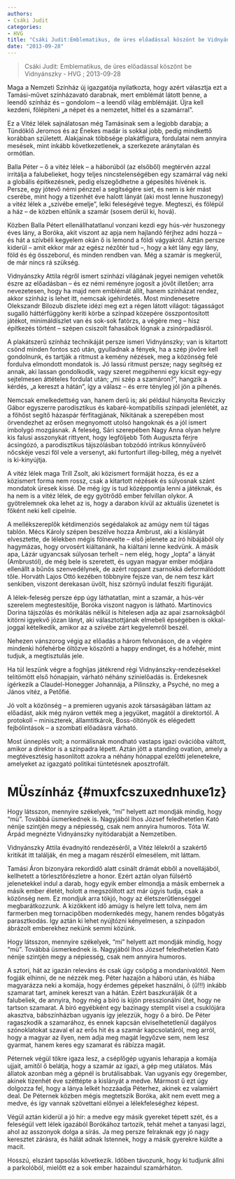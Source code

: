 ```yaml
---
authors: 
- Csáki Judit
categories: 
- HVG
title: "Csáki Judit:Emblematikus, de üres előadással köszönt be Vidnyánszky"
date: "2013-09-28"
---
```

> Csáki Judit: Emblematikus, de üres előadással köszönt be Vidnyánszky - HVG ; 2013-09-28

Maga a Nemzeti Színház új igazgatója nyilatkozta, hogy azért választja ezt a Tamási-művet színházavató darabnak, mert emblémát látott benne, a leendő színház és – gondolom – a leendő világ emblémáját. Újra kell kezdeni, fölépíteni „a népet és a nemzetet, hittel és a szamárral”.

Ez a Vitéz lélek sajnálatosan még Tamásinak sem a legjobb darabja; a Tündöklő Jeromos és az Énekes madár is sokkal jobb, pedig mindkettő korábban született. Alakjainak többsége plakátfigura, fordulatai nem annyira mesések, mint inkább következetlenek, a szerkezete aránytalan és ormótlan.

Balla Péter – ő a vitéz lélek – a háborúból (az elsőből) megtérvén azzal irritálja a falubelieket, hogy teljes nincstelenségében egy szamárral vág neki a globális építkezésnek, pedig elszegődhetne a gépesítés hívének is. Persze, egy jótevő némi pénzzel a segítségére siet, és nem is kér mást cserébe, mint hogy a tizenhét éve halott lányát (aki most lenne huszonegy) a vitéz lélek a „szívébe emelje”, lelki feleségévé tegye. Megteszi, és fölépül a ház – de közben eltűnik a szamár (sosem derül ki, hová).

Közben Balla Pétert ellenállhatatlanul vonzani kezdi egy hús-vér huszonegy éves lány, a Boróka, akit viszont az apja nem hajlandó férjhez adni hozzá – és hát a szívbéli kegyelem okán ő is lemond a földi vágyakról. Aztán persze kiderül – amit ekkor már az egész nézőtér tud –, hogy a két lány egy lány, föld és ég összeborul, és minden rendben van. Még a szamár is megkerül, de már nincs rá szükség.

Vidnyánszky Attila régről ismert színházi világának jegyei nemigen vehetők észre az előadásban – és ez némi reményre jogosít a jövőt illetően; arra nevezetesen, hogy ha majd nem emblémát állít, hanem színházat rendez, akkor színház is lehet itt, nemcsak igehirdetés. Most mindenesetre Olekszandr Bilozub díszlete idézi meg ezt a régen látott világot: tágasságot sugalló háttérfüggöny keríti körbe a színpad közepére összpontosított játékot, minimáldíszlet van és sok-sok fatörzs, a végére meg – hisz építkezés történt – szépen csiszolt fahasábok lógnak a zsinórpadlásról.

A plakátszerű színház technikáját persze ismeri Vidnyánszky; van is kitartott csönd minden fontos szó után, gyulladnak a fények, ha a szép jövőre kell gondolnunk, és tartják a ritmust a kemény nézések, meg a közönség felé fordulva elmondott mondatok is. Jó lassú ritmust persze; nagy segítség ez annak, aki lassan gondolkodik, vagy szeret megpihenni egy kicsit egy-egy sejtelmesen áttételes fordulat után; „mi szép a szamáron?”, hangzik a kérdés, „a kereszt a hátán”, így a válasz – és erre tényleg jól jön a pihenés.

Nemcsak emelkedettség van, hanem derű is; aki például hiányolta Reviczky Gábor egyszerre parodisztikus és kabaré-kompatibilis színpadi jelenlétét, az a főhőst segítő házaspár férfitagjának, Nikitának a szerepében most örvendezhet az erősen megnyomott utolsó hangoknak és a jól ismert imbolygó mozgásnak. A feleség, Sári szerepében Nagy Anna olyan helyre kis falusi asszonykát rittyent, hogy legföljebb Tóth Auguszta férjre ácsingózó, a parodisztikus tájszólásban tobzódó intrikus könnyűvérő nőcskéje veszi föl vele a versenyt, aki furtonfurt illeg-billeg, még a nyelvét is ki-kinyújtja.

A vitéz lélek maga Trill Zsolt, aki közismert formáját hozza, és ez a közismert forma nem rossz, csak a kitartott nézések és súlyosnak szánt mondatok üresek kissé. De még így is tud középpontja lenni a játéknak, és ha nem is a vitéz lélek, de egy gyötrődő ember felvillan olykor. A gyötrelemnek oka lehet az is, hogy a darabon kívül az aktuális üzenetet is főként neki kell cipelnie.

A mellékszereplők kétdimenziós segédalakok az amúgy nem túl tágas tablón. Mécs Károly szépen beszélve hozza Ambrust, aki a kislányát elvesztette, de lélekben mégis fölnevelte – első jelenete az író hibájából oly hagymázas, hogy orvosért kiáltanánk, ha kiáltani lenne kedvünk. A másik apa, Lázár ugyancsak súlyosan terhelt – nem elég, hogy „lopta” a lányát (Ambrustól), de még bele is szeretett, és ugyan magyar ember módjára ellenállt a bűnös szenvedélynek, de azért roppant zsarnokká deformálódott tőle. Horváth Lajos Ottó kezében többnyire fejsze van, de nem tesz kárt senkiben, viszont derekasan üvölt, hisz szörnyű indulat feszíti figuráját.

A lélek-feleség persze épp úgy láthatatlan, mint a szamár, a hús-vér szerelem megtestesítője, Boróka viszont nagyon is látható. Martinovics Dorina tájszólás és mórikálás nélkül is hitelesen adja az apai zsarnokságból kitörni igyekvő józan lányt, aki választottjának elmebeli épségében is okkal-joggal kételkedik, amikor az a szívébe zárt kegyelemről beszél.

Nehezen vánszorog végig az előadás a három felvonáson, de a végére mindenki hófehérbe öltözve köszönti a happy endinget, és a hófehér, mint tudjuk, a megtisztulás jele.

Ha túl leszünk végre a foghíjas játékrend régi Vidnyánszky-rendezésekkel telitömött első hónapjain, várható néhány színielőadás is. Érdekesnek ígérkezik a Claudel-Honegger Johannája, a Pilinszky, a Psyché, no meg a János vitéz, a Petőfié.

Jó volt a közönség – a premieren ugyanis azok társaságában láttam az előadást, akik még nyáron vették meg a jegyüket, magától a direktortól. A protokoll – miniszterek, államtitkárok, Boss-öltönyök és elégedett fejbólintások – a szombati előadásra várható.

Most ünneplés volt; a normálisnak mondható vastaps igazi ovációba váltott, amikor a direktor is a színpadra lépett. Aztán jött a standing ovation, amely a megtévesztésig hasonlított azokra a néhány hónappal ezelőtti jelenetekre, amelyeket az igazgató politikai tüntetésnek aposztrofált.

MÜszínház {#muxfcszuxednhuxe1z}
=========

Hogy látsszon, mennyire székelyek, “mi” helyett azt mondják mindig, hogy “mü”. Továbbá üsmerkednek is. Nagyjából Ihos József feledhetetlen Kató nénije szintjén megy a népiesség, csak nem annyira humoros. Tóta W. Árpád megnézte Vidnyánszky nyitódarabját a Nemzetiben.

Vidnyánszky Attila évadnyitó rendezéséről, a Vitéz lélekről a szakértő kritikát itt találják, én meg a magam részéről elmesélem, mit láttam.

Tamási Áron bizonyára rekordidő alatt csinált drámát ebből a novellájából, kellhetett a törlesztőrészletre a honor. Ezért aztán olyan fülsértő jelenetekkel indul a darab, hogy egyik ember elmondja a másik embernek a másik ember életét, holott a megszólított azt már úgyis tudja, csak a közönség nem. Ez mondjuk arra tökjó, hogy az életszerűtlenséggel megbarátkozzunk. A kizökkent idő amúgy is helyre lett tolva, nem ám farmerben meg tornacipőben modernkedés megy, hanem rendes bőgatyás parasztkodás. Így aztán ki lehet nyújtózni kényelmesen, a színpadon ábrázolt emberekhez nekünk semmi közünk.

Hogy látsszon, mennyire székelyek, “mi” helyett azt mondják mindig, hogy “mü”. Továbbá üsmerkednek is. Nagyjából Ihos József feledhetetlen Kató nénije szintjén megy a népiesség, csak nem annyira humoros.

A sztori, hát az igazán releváns és csak úgy csöpög a mondanivalótól. Nem fogják elhinni, de ne nézzék meg. Péter hazajön a háború után, és hiába magyarázza neki a komája, hogy érdemes gépeket használni, ő (ű!!!) inkább szamarat tart, aminek kereszt van a hátán. Ezért baszkurálják őt a falubeliek, de annyira, hogy még a bíró is kijön presszionálni űtet, hogy ne tartson szamarat. A bíró egyébként egy bazinagy stemplit visel a csuklójára akasztva, bábszínházban ugyanis így jelezzük, hogy ő a bíró. De Péter ragaszkodik a szamarához, és ennek kapcsán elviselhetetlenül dagályos szónoklatokat szaval el az erős hit és a szamár kapcsolatáról, meg arról, hogy a magyar az ilyen, nem adja meg magát legyőzve sem, nem lesz gyarmat, hanem keres egy szamarat és rábízza magát.

Péternek végül tökre igaza lesz, a cséplőgép ugyanis leharapja a komája ujjait, amitől ő belátja, hogy a szamár az igazi, a gép meg utálatos. Más állatok azonban még a gépnél is brutálisabbak. Van ugyanis egy öregember, akinek tizenhét éve széttépte a kislányát a medve. Mármost ű ezt úgy dolgozza fel, hogy a lánya lelkét hozzáadja Péterhez, akinek ez valamiért deal. De Péternek közben mégis megtetszik Boróka, akit nem evett meg a medve, és így vannak szövettani előnyei a lélekfeleséghez képest.

Végül aztán kiderül a jó hír: a medve egy másik gyereket tépett szét, és a feleségül vett lélek igazából Borókához tartozik, tehát mehet a tanyasi lagzi, ahol az asszonyok dolga a sírás. Ja meg persze felraknak egy jó nagy keresztet zárásra, és hálát adnak Istennek, hogy a másik gyerekre küldte a macit.

Hosszú, elszánt tapsolás következik. Időben távozunk, hogy ki tudjunk állni a parkolóból, mielőtt ez a sok ember hazaindul szamárháton.
